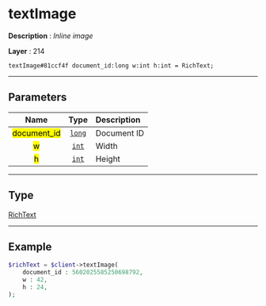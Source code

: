# textImage

**Description** : *Inline image*

**Layer** : 214

```tl
textImage#81ccf4f document_id:long w:int h:int = RichText;
```

---

## Parameters

| Name | Type | Description |
| :---: | :---: | :--- |
| <mark>document_id</mark> | [`long`](type/long) | Document ID |
| <mark>w</mark> | [`int`](type/int) | Width |
| <mark>h</mark> | [`int`](type/int) | Height |

---

## Type

[RichText](type/RichText)

---

## Example

```php
$richText = $client->textImage(
	document_id : 5602025585250698792,
	w : 42,
	h : 24,
);
```